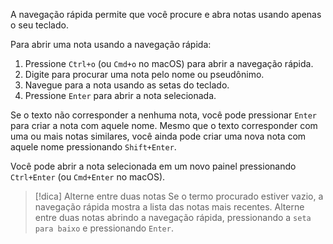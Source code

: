 A navegação rápida permite que você procure e abra notas usando apenas o seu teclado.

Para abrir uma nota usando a navegação rápida:

1. Pressione `Ctrl+o` (ou `Cmd+o` no macOS) para abrir a navegação rápida.
2. Digite para procurar uma nota pelo nome ou pseudônimo.
3. Navegue para a nota usando as setas do teclado.
4. Pressione `Enter` para abrir a nota selecionada.

Se o texto não corresponder a nenhuma nota, você pode pressionar `Enter` para criar a nota com aquele nome. Mesmo que o texto corresponder com uma ou mais notas similares, você ainda pode criar uma nova nota com aquele nome pressionando `Shift+Enter`.

Você pode abrir a nota selecionada em um novo painel pressionando `Ctrl+Enter` (ou `Cmd+Enter` no macOS).

> [!dica] Alterne entre duas notas
> Se o termo procurado estiver vazio, a navegação rápida mostra a lista das notas mais recentes. Alterne entre duas notas abrindo a navegação rápida, pressionando a `seta para baixo` e pressionando `Enter`.
